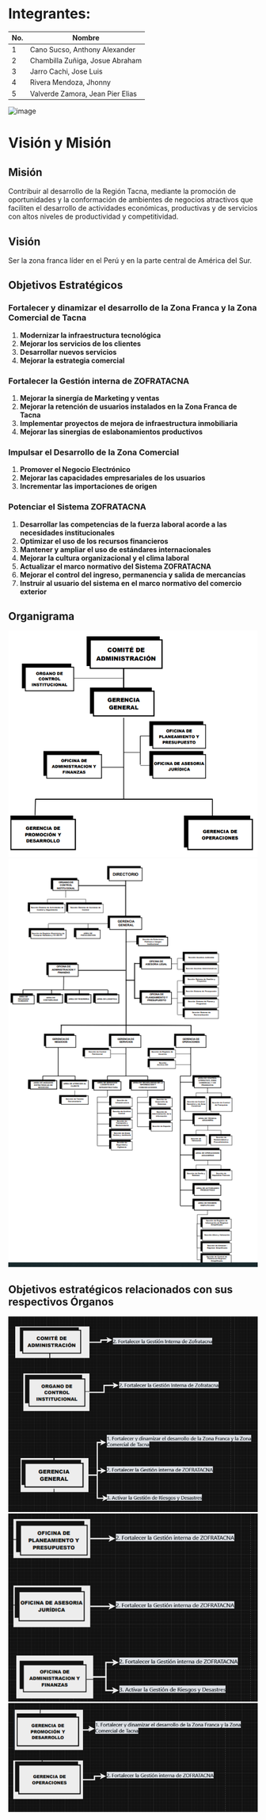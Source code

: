 # Integrantes:
| No. | Nombre                     |
|-----|----------------------------|
| 1   | Cano Sucso, Anthony Alexander                 |
| 2   | Chambilla Zuñiga, Josue Abraham |
| 3   | Jarro Cachi, Jose Luis  |
| 4   | Rivera Mendoza, Jhonny   |
| 5   | Valverde Zamora, Jean Pier Elias     |

![image](https://github.com/UPT-FAING-EPIS/proyecto-si885-2024-i-u1-cano_chambilla_jarro_rivera_valverde/assets/90207080/e1630f30-5291-4ba8-bf34-60128adfca45)
# Visión y Misión
## Misión

Contribuir al desarrollo de la Región Tacna, mediante la promoción de oportunidades
y la conformación de ambientes de negocios atractivos que faciliten el desarrollo de
actividades económicas, productivas y de servicios con altos niveles de productividad
y competitividad.

## Visión
Ser la zona franca líder en el Perú y en la parte central de América del Sur.

## Objetivos Estratégicos
### Fortalecer y dinamizar el desarrollo de la Zona Franca y la Zona Comercial de Tacna
1. **Modernizar la infraestructura tecnológica**
2. **Mejorar los servicios de los clientes**
3. **Desarrollar nuevos servicios**
4. **Mejorar la estrategia comercial**

### Fortalecer la Gestión interna de ZOFRATACNA
1. **Mejorar la sinergía de Marketing y ventas**
2. **Mejorar la retención de usuarios instalados en la Zona Franca de Tacna**
3. **Implementar proyectos de mejora de infraestructura inmobiliaria**
4. **Mejorar las sinergias de eslabonamientos productivos**

### Impulsar el Desarrollo de la Zona Comercial
1. **Promover el Negocio Electrónico**
2. **Mejorar las capacidades empresariales de los usuarios**
3. **Incrementar las importaciones de origen**

### Potenciar el Sistema ZOFRATACNA
1. **Desarrollar las competencias de la fuerza laboral acorde a las necesidades institucionales**
2. **Optimizar el uso de los recursos financieros**
3. **Mantener y ampliar el uso de estándares internacionales**
4. **Mejorar la cultura organizacional y el clima laboral**
5. **Actualizar el marco normativo del Sistema ZOFRATACNA**
6. **Mejorar el control del ingreso, permanencia y salida de mercancías**
7. **Instruir al usuario del sistema en el marco normativo del comercio exterior**


## Organigrama

![organigrama](zofratacna.png)
![organigrama](orgcom.png)

## Objetivos estratégicos relacionados con sus respectivos Órganos

![sol1](sol1.png)
![sol2](sol2.png)
![sol3](sol3.png)


